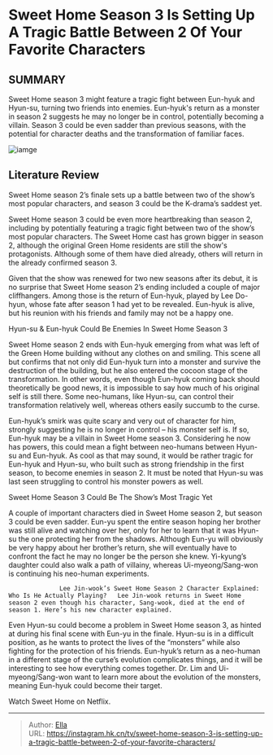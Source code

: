 # Sweet Home Season 3 Is Setting Up A Tragic Battle Between 2 Of Your Favorite Characters


## SUMMARY 



  Sweet Home season 3 might feature a tragic fight between Eun-hyuk and Hyun-su, turning two friends into enemies.   Eun-hyuk&#39;s return as a monster in season 2 suggests he may no longer be in control, potentially becoming a villain.   Season 3 could be even sadder than previous seasons, with the potential for character deaths and the transformation of familiar faces.  

![iamge](https://static1.srcdn.com/wordpress/wp-content/uploads/2024/01/song-kang-as-cha-hyun-su-lee-do-hyun-as-lee-eun-hyeok-lee-eun-hyeok-from-sweet-home.jpg)

## Literature Review

Sweet Home season 2’s finale sets up a battle between two of the show’s most popular characters, and season 3 could be the K-drama’s saddest yet.




Sweet Home season 3 could be even more heartbreaking than season 2, including by potentially featuring a tragic fight between two of the show’s most popular characters. The Sweet Home cast has grown bigger in season 2, although the original Green Home residents are still the show&#39;s protagonists. Although some of them have died already, others will return in the already confirmed season 3.




Given that the show was renewed for two new seasons after its debut, it is no surprise that Sweet Home season 2’s ending included a couple of major cliffhangers. Among those is the return of Eun-hyuk, played by Lee Do-hyun, whose fate after season 1 had yet to be revealed. Eun-hyuk is alive, but his reunion with his friends and family may not be a happy one.


 Hyun-su &amp; Eun-hyuk Could Be Enemies In Sweet Home Season 3 
         

Sweet Home season 2 ends with Eun-hyuk emerging from what was left of the Green Home building without any clothes on and smiling. This scene all but confirms that not only did Eun-hyuk turn into a monster and survive the destruction of the building, but he also entered the cocoon stage of the transformation. In other words, even though Eun-hyuk coming back should theoretically be good news, it is impossible to say how much of his original self is still there. Some neo-humans, like Hyun-su, can control their transformation relatively well, whereas others easily succumb to the curse.





 

Eun-hyuk’s smirk was quite scary and very out of character for him, strongly suggesting he is no longer in control – his monster self is. If so, Eun-hyuk may be a villain in Sweet Home season 3. Considering he now has powers, this could mean a fight between neo-humans between Hyun-su and Eun-hyuk. As cool as that may sound, it would be rather tragic for Eun-hyuk and Hyun-su, who built such as strong friendship in the first season, to become enemies in season 2. It must be noted that Hyun-su was last seen struggling to control his monster powers as well.



 Sweet Home Season 3 Could Be The Show’s Most Tragic Yet 
          




A couple of important characters died in Sweet Home season 2, but season 3 could be even sadder. Eun-yu spent the entire season hoping her brother was still alive and watching over her, only for her to learn that it was Hyun-su the one protecting her from the shadows. Although Eun-yu will obviously be very happy about her brother’s return, she will eventually have to confront the fact he may no longer be the person she knew. Yi-kyung’s daughter could also walk a path of villainy, whereas Ui-myeong/Sang-won is continuing his neo-human experiments.

                  Lee Jin-wook’s Sweet Home Season 2 Character Explained: Who Is He Actually Playing?   Lee Jin-wook returns in Sweet Home season 2 even though his character, Sang-wook, died at the end of season 1. Here’s his new character explained.   

Even Hyun-su could become a problem in Sweet Home season 3, as hinted at during his final scene with Eun-yu in the finale. Hyun-su is in a difficult position, as he wants to protect the lives of the “monsters” while also fighting for the protection of his friends. Eun-hyuk’s return as a neo-human in a different stage of the curse’s evolution complicates things, and it will be interesting to see how everything comes together. Dr. Lim and Ui-myeong/Sang-won want to learn more about the evolution of the monsters, meaning Eun-hyuk could become their target.




Watch Sweet Home on Netflix.



---

> Author: [Ella](https://instagram.hk.cn/)  
> URL: https://instagram.hk.cn/tv/sweet-home-season-3-is-setting-up-a-tragic-battle-between-2-of-your-favorite-characters/  


